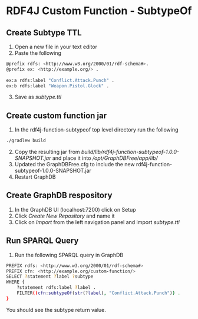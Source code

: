 # RDF4J Custom Function - SubtypeOf

## Create Subtype TTL

1. Open a new file in your text editor
2. Paste the following

```bash
@prefix rdfs: <http://www.w3.org/2000/01/rdf-schema#>.
@prefix ex: <http://example.org/> .
 
ex:a rdfs:label "Conflict.Attack.Punch" .
ex:b rdfs:label "Weapon.Pistol.Glock" .
```

3. Save as *subtype.ttl*

## Create custom function jar

1. In the rdf4j-function-subtypeof top level directory run the following
```bash
./gradlew build
```
2. Copy the resulting jar from _build/lib/rdf4j-function-subtypeof-1.0.0-SNAPSHOT.jar_ and place it into _/opt/GraphDBFree/app/lib/_
3. Updated the GraphDBFree.cfg to include the new rdf4j-function-subtypeof-1.0.0-SNAPSHOT.jar
4. Restart GraphDB

## Create GraphDB respository

1. In the GraphDB UI (localhost:7200) click on Setup
2. Click *Create New Repository* and name it
3. Click on *Import* from the left navigation panel and import *subtype.ttl*

## Run SPARQL Query

1. Run the following SPARQL query in GraphDB
```bash
PREFIX rdfs: <http://www.w3.org/2000/01/rdf-schema#> 
PREFIX cfn: <http://example.org/custom-function/>
SELECT ?statement ?label ?subtype
WHERE {
    ?statement rdfs:label ?label .
    FILTER((cfn:subtypeOf(str(?label), "Conflict.Attack.Punch")) .
}
```

You should see the subtype return value. 


